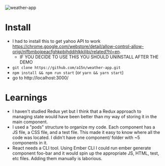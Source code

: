 ![weather-app](https://cloud.githubusercontent.com/assets/7050871/23921821/39e0bb62-08bd-11e7-9e3c-2361818ab9da.gif)


# Install

* I had to install this to get yahoo API to work https://chrome.google.com/webstore/detail/allow-control-allow-origi/nlfbmbojpeacfghkpbjhddihlkkiljbi/related?hl=en.
  * IF YOU DECIDE TO USE THIS YOU SHOULD UNINSTALL AFTER THE DEMO
* `git clone https://github.com/a15n/weather-app.git`
* `npm install && npm run start` (or `yarn && yarn start`)
* go to http://localhost:3000/

# Learnings

* I haven't studied Redux yet but I think that a Redux approach to managing state would have been better than my way of storing it in the main component.
* I used a "pods" structure to organize my code. Each component has a JS file, a CSS file, and a test file. This made it easy to know where all the code was located. I didn't have one component/ folder with ~5 components in it.
* React needs a CLI tool. Using Ember CLI I could run ember generate component foo-bar and it would spin up the appropriate JS, HTML, test, etc files. Adding them manually is laborious.

